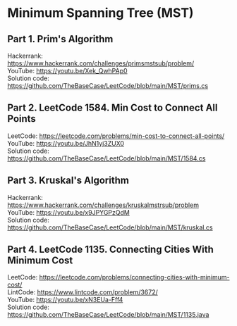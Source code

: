 # Minimum Spanning Tree (MST)

## Part 1. Prim's Algorithm<br/>
Hackerrank: https://www.hackerrank.com/challenges/primsmstsub/problem/<br/>
YouTube: https://youtu.be/Xek_QwhPAp0<br/>
Solution code: https://github.com/TheBaseCase/LeetCode/blob/main/MST/prims.cs<br/>

## Part 2. LeetCode 1584. Min Cost to Connect All Points<br/>
LeetCode: https://leetcode.com/problems/min-cost-to-connect-all-points/<br/>
YouTube: https://youtu.be/JhN1yj3ZUX0<br/>
Solution code: https://github.com/TheBaseCase/LeetCode/blob/main/MST/1584.cs<br/>

## Part 3. Kruskal's Algorithm<br/>
Hackerrank: https://www.hackerrank.com/challenges/kruskalmstrsub/problem<br/>
YouTube: https://youtu.be/x9JPYGPzQdM<br/>
Solution code: https://github.com/TheBaseCase/LeetCode/blob/main/MST/kruskal.cs<br/>

## Part 4. LeetCode 1135. Connecting Cities With Minimum Cost<br/>
LeetCode: https://leetcode.com/problems/connecting-cities-with-minimum-cost/<br/>
LintCode: https://www.lintcode.com/problem/3672/<br/>
YouTube: https://youtu.be/xN3EUa-Fff4<br/>
Solution code: https://github.com/TheBaseCase/LeetCode/blob/main/MST/1135.java<br/>